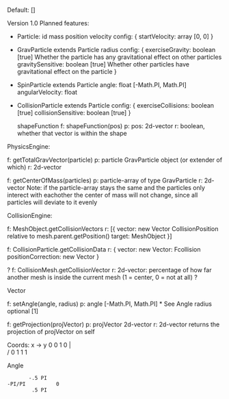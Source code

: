 Default: []


Version 1.0
Planned features:










- Particle: 
	id
	mass
	position
	velocity
	config: {
		startVelocity: array [0, 0]
	}


- GravParticle extends Particle
	radius
	config: {
		exerciseGravity: boolean [true]			Whether the particle has any gravitational effect on other particles
		gravitySensitive: boolean [true] 		Whether other particles have gravitational effect on the particle
	}



- SpinParticle extends Particle
	angle: 					float [-Math.PI, Math.PI]
	angularVelocity: 		float



- CollisionParticle extends Particle
	config: {
		exerciseCollisions: boolean [true]
		collisionSensitive: boolean [true]
	}
	
	shapeFunction
		f:	shapeFunction(pos)
		p:	pos: 2d-vector
		r:	boolean, whether that vector is within the shape
	 
	








PhysicsEngine:

f: 	getTotalGravVector(particle)
p:	particle 		GravParticle object (or extender of which)
r:	2d-vector


f: 	getCenterOfMass(particles)
p:  particle-array of type GravParticle
r: 	2d-vector
Note: if the particle-array stays the same and the particles only interect with eachother the center of mass will not change, since all particles will deviate to it evenly






CollisionEngine:

f: 	MeshObject.getCollisionVectors
r:	[{
	vector: new Vector 		CollisionPosition relative to mesh.parent.getPosition()
	target: MeshObject
}]


f: 	CollisionParticle.getCollisionData
r:	{
	vector: new Vector: Fcollision
	positionCorrection: new Vector
}



?
f:	CollisionMesh.getCollisionVector
r:	2d-vector: percentage of how far another mesh is inside the current mesh (1 = center, 0 = not at all)
?













Vector

f: 	setAngle(angle, radius)
p: 	angle [-Math.PI, Math.PI]		* See Angle
	radius optional [1]

f: 	getProjection(projVector)
p:  projVector 2d-vector
r: 	2d-vector		returns the projection of projVector on self



Coords:
		x ->
	y	0 0		1 0
	|	
	\/	0 1		1 1


Angle
		
		   -.5 PI
	-PI/PI			0
			.5 PI


